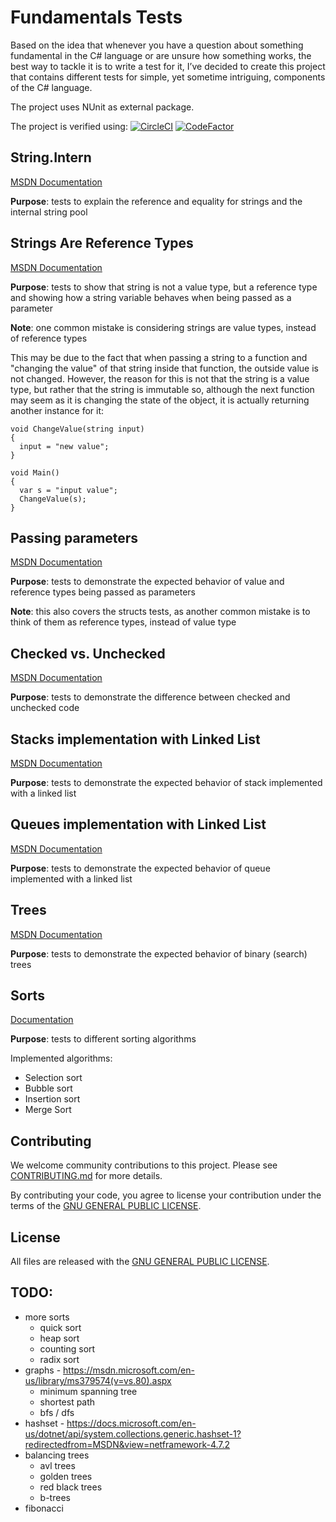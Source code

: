 # Fundamentals Tests

Based on the idea that whenever you have a question about something fundamental in the C# language or are unsure how something works, the best way to tackle it is to write a test for it, I’ve decided to create this project that contains different tests for simple, yet sometime intriguing, components of the C# language.

The project uses NUnit as external package.

The project is verified using:
[![CircleCI](https://circleci.com/gh/acraileanu/FundamentalsTests/tree/master.svg?style=svg)](https://circleci.com/gh/acraileanu/FundamentalsTests/tree/master)
[![CodeFactor](https://www.codefactor.io/repository/github/acraileanu/fundamentalstests/badge)](https://www.codefactor.io/repository/github/acraileanu/fundamentalstests)


## String.Intern

[MSDN Documentation](https://msdn.microsoft.com/en-us/library/system.string.intern(v=vs.110).aspx)

**Purpose**: tests to explain the reference and equality for strings and the internal string pool


## Strings Are Reference Types

[MSDN Documentation](https://msdn.microsoft.com/en-us/library/system.string(v=vs.110).aspx)

**Purpose**: tests to show that string is not a value type, but a reference type and showing how a string variable behaves when being passed as a parameter

**Note**: one common mistake is considering strings are value types, instead of reference types

This may be due to the fact that when passing a string to a function and "changing the value" of that string inside that function, the outside value is not changed.
However, the reason for this is not that the string is a value type, but rather that the string is immutable so, although the next function may seem as it is changing the state of the object, it is actually returning another instance for it:
```
void ChangeValue(string input)
{
  input = "new value";
}

void Main()
{
  var s = "input value";
  ChangeValue(s);
}
```


## Passing parameters

[MSDN Documentation](https://docs.microsoft.com/en-us/dotnet/csharp/programming-guide/classes-and-structs/passing-parameters)

**Purpose**: tests to demonstrate the expected behavior of value and reference types being passed as parameters

**Note**: this also covers the structs tests, as another common mistake is to think of them as reference types, instead of value type


## Checked vs. Unchecked

[MSDN Documentation](https://docs.microsoft.com/en-us/dotnet/csharp/language-reference/keywords/checked-and-unchecked)

**Purpose**: tests to demonstrate the difference between checked and unchecked code


## Stacks implementation with Linked List

[MSDN Documentation](https://docs.microsoft.com/en-us/dotnet/api/system.collections.generic.stack-1)

**Purpose**: tests to demonstrate the expected behavior of stack implemented with a linked list


## Queues implementation with Linked List

[MSDN Documentation](https://docs.microsoft.com/en-us/dotnet/api/system.collections.generic.queue-1)

**Purpose**: tests to demonstrate the expected behavior of queue implemented with a linked list


## Trees

[MSDN Documentation](https://msdn.microsoft.com/en-us/library/ms379570(v=vs.80).aspx)

**Purpose**: tests to demonstrate the expected behavior of binary (search) trees


## Sorts

[Documentation](https://en.wikipedia.org/wiki/Sorting_algorithm)

**Purpose**: tests to different sorting algorithms

Implemented algorithms:
- Selection sort
- Bubble sort
- Insertion sort
- Merge Sort

## Contributing

We welcome community contributions to this project. Please see [CONTRIBUTING.md](./CONTRIBUTING.md) for more details.

By contributing your code, you agree to license your contribution under the terms of the [GNU GENERAL PUBLIC LICENSE](LICENSE).

## License

All files are released with the [GNU GENERAL PUBLIC LICENSE](LICENSE).

## TODO:
- more sorts
  - quick sort
  - heap sort
  - counting sort
  - radix sort
- graphs - https://msdn.microsoft.com/en-us/library/ms379574(v=vs.80).aspx
  - minimum spanning tree
  - shortest path
  - bfs / dfs
- hashset - https://docs.microsoft.com/en-us/dotnet/api/system.collections.generic.hashset-1?redirectedfrom=MSDN&view=netframework-4.7.2
- balancing trees
  - avl trees
  - golden trees
  - red black trees
  - b-trees
- fibonacci
